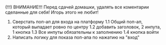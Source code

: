 (!!!) ВНИМАНИЕ!!! Перед сдачей домашки, удалять все коментарии сделанные для себя! Игорь этого не любит!

1. Сверстать поп-ап для входа на платформу
    1.1 Общий поп-ап, который выпадает ровно по центру
    1.2 добавить заголовок, 2 инпута, 1 кнопка
    1.3 Все инпуты обязательны к заполнению
    1.4 кнопка войти
2. Написать логику для показа поп-апа по нажатию на "вход"
